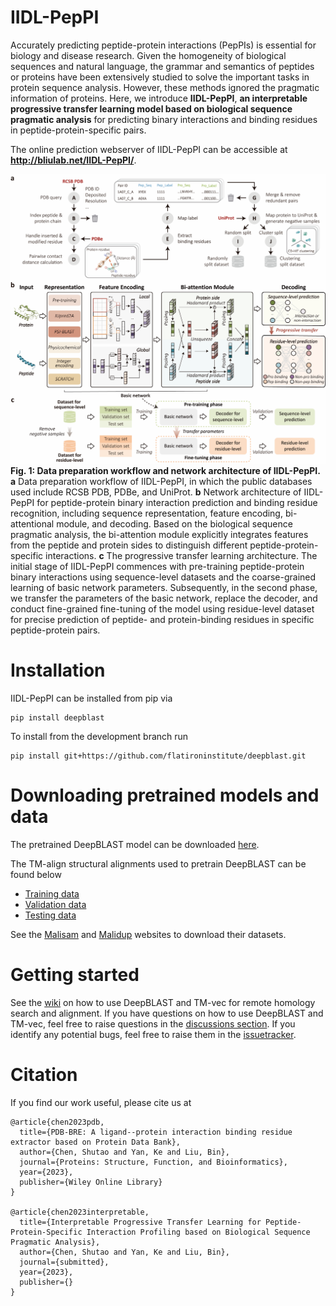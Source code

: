 # IIDL-PepPI

Accurately predicting peptide-protein interactions (PepPIs) is essential for biology and disease research. Given the homogeneity of biological sequences and natural language, the grammar and semantics of peptides or proteins have been extensively studied to solve the important tasks in protein sequence analysis. However, these methods ignored the pragmatic information of proteins. Here, we introduce **IIDL-PepPI**, **an interpretable progressive transfer learning model based on biological sequence pragmatic analysis** for predicting binary interactions and binding residues in peptide-protein-specific pairs.

The online prediction webserver of IIDL-PepPI can be accessible at **http://bliulab.net/IIDL-PepPI/**.

![IIDL-PepPI](/imgs/IIDL-PepPI.png)
**Fig. 1: Data preparation workflow and network architecture of IIDL-PepPI. a** Data preparation workflow of IIDL-PepPI, in which the public databases used include RCSB PDB, PDBe, and UniProt. **b** Network architecture of IIDL-PepPI for peptide-protein binary interaction prediction and binding residue recognition, including sequence representation, feature encoding, bi-attentional module, and decoding. Based on the biological sequence pragmatic analysis, the bi-attention module explicitly integrates features from the peptide and protein sides to distinguish different peptide-protein-specific interactions. **c** The progressive transfer learning architecture. The initial stage of IIDL-PepPI commences with pre-training peptide-protein binary interactions using sequence-level datasets and the coarse-grained learning of basic network parameters. Subsequently, in the second phase, we transfer the parameters of the basic network, replace the decoder, and conduct fine-grained fine-tuning of the model using residue-level dataset for precise prediction of peptide- and protein-binding residues in specific peptide-protein pairs.

# Installation

IIDL-PepPI can be installed from pip via

```
pip install deepblast
```

To install from the development branch run

```
pip install git+https://github.com/flatironinstitute/deepblast.git
```

# Downloading pretrained models and data

The pretrained DeepBLAST model can be downloaded [here](https://users.flatironinstitute.org/jmorton/public_www/deepblast-public-data/checkpoints/deepblast-l8.ckpt).

The TM-align structural alignments used to pretrain DeepBLAST can be found below
- [Training data](https://users.flatironinstitute.org/jmorton/public_www/deepblast-public-data/train_matched.txt)
- [Validation data](https://users.flatironinstitute.org/jmorton/public_www/deepblast-public-data/valid.txt)
- [Testing data](https://users.flatironinstitute.org/jmorton/public_www/deepblast-public-data/test.txt)


See the [Malisam](http://prodata.swmed.edu/malisam/) and [Malidup](http://prodata.swmed.edu/malidup/) websites to download their datasets.

# Getting started

See the [wiki](https://github.com/flatironinstitute/deepblast/wiki) on how to use DeepBLAST and TM-vec for remote homology search and alignment.
If you have questions on how to use DeepBLAST and TM-vec, feel free to raise questions in the [discussions section](https://github.com/ShutaoChen97/IIDL-PepPI/discussions). If you identify any potential bugs, feel free to raise them in the [issuetracker](https://github.com/ShutaoChen97/IIDL-PepPI/issues).

# Citation

If you find our work useful, please cite us at
```
@article{chen2023pdb,
  title={PDB-BRE: A ligand--protein interaction binding residue extractor based on Protein Data Bank},
  author={Chen, Shutao and Yan, Ke and Liu, Bin},
  journal={Proteins: Structure, Function, and Bioinformatics},
  year={2023},
  publisher={Wiley Online Library}
}

@article{chen2023interpretable,
  title={Interpretable Progressive Transfer Learning for Peptide-Protein-Specific Interaction Profiling based on Biological Sequence Pragmatic Analysis},
  author={Chen, Shutao and Yan, Ke and Liu, Bin},
  journal={submitted},
  year={2023},
  publisher={}
}

```
